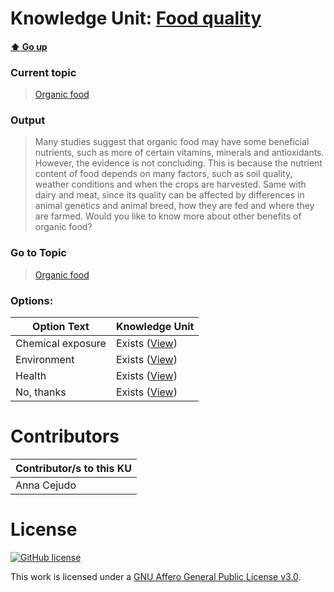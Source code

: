 # Knowledge Unit: [Food quality](../../knowledge_units/organic-food/food-quality.md)

#### [:arrow_up: Go up](../../topics/organic-food.md)
### Current topic
> [Organic food](../../topics/organic-food.md)
### Output
> Many studies suggest that organic food may have some beneficial nutrients, such as more of certain vitamins, minerals and antioxidants. However, the evidence is not concluding. This is because the nutrient content of food depends on many factors, such as soil quality, weather conditions and when the crops are harvested. Same with dairy and meat, since its quality can be affected by differences in animal genetics and animal breed, how they are fed and where they are farmed. Would you like to know more about other benefits of organic food?
### Go to Topic
> [Organic food](../../topics/organic-food.md)

### Options: 

| Option Text | Knowledge Unit |
| - | - |  
| Chemical exposure  |  Exists ([View](../../knowledge_units/organic-food/chemical-exposure.md))  |  
| Environment  |  Exists ([View](../../knowledge_units/organic-food/environment.md))  |  
| Health  |  Exists ([View](../../knowledge_units/organic-food/health.md))  |  
| No, thanks  |  Exists ([View](../../knowledge_units/organic-food/no-thanks.md))  | 

# Contributors

| Contributor/s to this KU |
| - | 
| Anna Cejudo |

# License
[![GitHub license](https://img.shields.io/github/license/inbrainz/cerebro)](https://github.com/inbrainz/cerebro/blob/master/LICENSE)

This work is licensed under a [GNU Affero General Public License v3.0](https://www.gnu.org/licenses/agpl-3.0.txt).